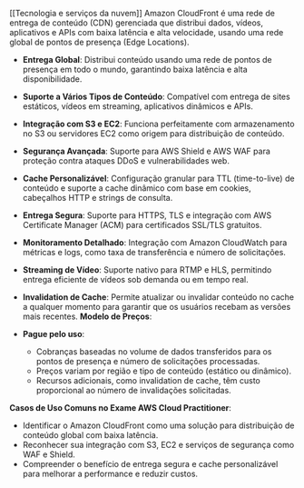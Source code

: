 [[Tecnologia e serviços da nuvem]]
Amazon CloudFront é uma rede de entrega de conteúdo (CDN) gerenciada que distribui dados, vídeos, aplicativos e APIs com baixa latência e alta velocidade, usando uma rede global de pontos de presença (Edge Locations).
- **Entrega Global**: Distribui conteúdo usando uma rede de pontos de presença em todo o mundo, garantindo baixa latência e alta disponibilidade.
- **Suporte a Vários Tipos de Conteúdo**: Compatível com entrega de sites estáticos, vídeos em streaming, aplicativos dinâmicos e APIs.
- **Integração com S3 e EC2**: Funciona perfeitamente com armazenamento no S3 ou servidores EC2 como origem para distribuição de conteúdo.
- **Segurança Avançada**: Suporte para AWS Shield e AWS WAF para proteção contra ataques DDoS e vulnerabilidades web.
- **Cache Personalizável**: Configuração granular para TTL (time-to-live) de conteúdo e suporte a cache dinâmico com base em cookies, cabeçalhos HTTP e strings de consulta.
- **Entrega Segura**: Suporte para HTTPS, TLS e integração com AWS Certificate Manager (ACM) para certificados SSL/TLS gratuitos.
- **Monitoramento Detalhado**: Integração com Amazon CloudWatch para métricas e logs, como taxa de transferência e número de solicitações.
- **Streaming de Vídeo**: Suporte nativo para RTMP e HLS, permitindo entrega eficiente de vídeos sob demanda ou em tempo real.
- **Invalidation de Cache**: Permite atualizar ou invalidar conteúdo no cache a qualquer momento para garantir que os usuários recebam as versões mais recentes.
**Modelo de Preços**:

- **Pague pelo uso**:
    - Cobranças baseadas no volume de dados transferidos para os pontos de presença e número de solicitações processadas.
    - Preços variam por região e tipo de conteúdo (estático ou dinâmico).
    - Recursos adicionais, como invalidation de cache, têm custo proporcional ao número de invalidações solicitadas.

**Casos de Uso Comuns no Exame AWS Cloud Practitioner**:

- Identificar o Amazon CloudFront como uma solução para distribuição de conteúdo global com baixa latência.
- Reconhecer sua integração com S3, EC2 e serviços de segurança como WAF e Shield.
- Compreender o benefício de entrega segura e cache personalizável para melhorar a performance e reduzir custos.